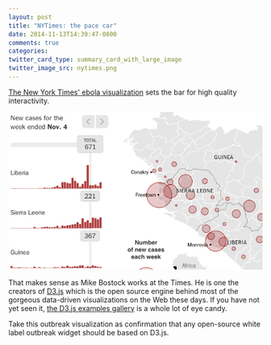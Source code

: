 ```yaml
---
layout: post
title: "NYTimes: the pace car"
date: 2014-11-13T14:39:47-0800
comments: true
categories: 
twitter_card_type: summary_card_with_large_image
twitter_image_src: nytimes.png
---
```

<a href="http://www.nytimes.com/interactive/2014/07/31/world/africa/ebola-virus-outbreak-qa.html">The New York Times' ebola visualization</a> sets the bar for high quality interactivity.

<a href="http://www.nytimes.com/interactive/2014/07/31/world/africa/ebola-virus-outbreak-qa.html"><img class="center" src='nytimes.png' alt="nyt" /></a>

That makes sense as Mike Bostock works at the Times. He is one the creators of <a href="https://github.com/mbostock/d3">D3.js</a> which is the open source engine behind most of the gorgeous data-driven visualizations on the Web these days. If you have not yet seen it, <a href="https://github.com/mbostock/d3/wiki/Gallery">the D3.js examples gallery</a> is a whole lot of eye candy.

Take this outbreak visualization as confirmation that any open-source white label outbreak widget should be based on D3.js.
